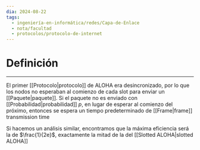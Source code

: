 ```yaml
---
dia: 2024-08-22
tags:
  - ingeniería-en-informática/redes/Capa-de-Enlace
  - nota/facultad
  - protocolos/protocolo-de-internet
---
```

# Definición
---
El primer [[Protocolo|protocolo]] de ALOHA era desincronizado, por lo que los nodos no esperaban al comienzo de cada slot para enviar un [[Paquete|paquete]]. Si el paquete no es enviado con [[Probabilidad|probabilidad]] $p$, en lugar de esperar al comienzo del próximo, entonces se espera un tiempo predeterminado de [[Frame|frame]] transmission time

Si hacemos un análisis similar, encontramos que la máxima eficiencia será la de $\frac{1}{2e}$, exactamente la mitad de la del [[Slotted ALOHA|slotted ALOHA]]